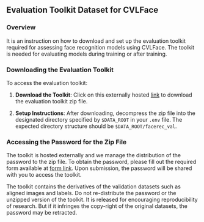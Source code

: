 ## Evaluation Toolkit Dataset for CVLFace

### Overview
It is an instruction on how to download and set up the evaluation toolkit required for assessing face recognition models using CVLFace. The toolkit is needed for evaluating models during training or after training. 

### Downloading the Evaluation Toolkit
To access the evaluation toolkit:

1. **Download the Toolkit**: Click on this externally hosted [link](https://drive.google.com/file/d/1oEvQdseNhcWdBh2X7l2bMK_BfBZX8JCZ/view?usp=sharing) to download the evaluation toolkit zip file.

2. **Setup Instructions**: After downloading, decompress the zip file into the designated directory specified by `$DATA_ROOT` in your `.env` file. The expected directory structure should be `$DATA_ROOT/facerec_val`.


### Accessing the Password for the Zip File
The toolkit is hosted externally and we manage the distribution of the password to the zip file. 
To obtain the password, please fill out the required form available at [form link](https://forms.gle/qEuXMbLA4f8tkEbg9). Upon submission, the password will be shared with you to access the toolkit.

The toolkit contains the derivatives of the validation datasets such as aligned images and labels. 
Do not re-distribute the password or the unzipped version of the toolkit. It is released for encouraging reproducibility of research. 
But if it infringes the copy-right of the original datasets, the password may be retracted.

